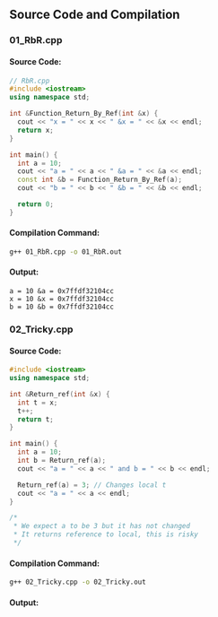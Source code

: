 
## Source Code and Compilation

### 01_RbR.cpp

#### Source Code:
```cpp
// RbR.cpp
#include <iostream>
using namespace std;

int &Function_Return_By_Ref(int &x) {
  cout << "x = " << x << " &x = " << &x << endl;
  return x;
}

int main() {
  int a = 10;
  cout << "a = " << a << " &a = " << &a << endl;
  const int &b = Function_Return_By_Ref(a);
  cout << "b = " << b << " &b = " << &b << endl;

  return 0;
}

```
#### Compilation Command:
```sh
g++ 01_RbR.cpp -o 01_RbR.out
```
#### Output:
```
a = 10 &a = 0x7ffdf32104cc
x = 10 &x = 0x7ffdf32104cc
b = 10 &b = 0x7ffdf32104cc
```
### 02_Tricky.cpp

#### Source Code:
```cpp
#include <iostream>
using namespace std;

int &Return_ref(int &x) {
  int t = x;
  t++;
  return t;
}

int main() {
  int a = 10;
  int b = Return_ref(a);
  cout << "a = " << a << " and b = " << b << endl;

  Return_ref(a) = 3; // Changes local t
  cout << "a = " << a << endl;
}

/*
 * We expect a to be 3 but it has not changed
 * It returns reference to local, this is risky
 */

```
#### Compilation Command:
```sh
g++ 02_Tricky.cpp -o 02_Tricky.out
```
#### Output:
```
```